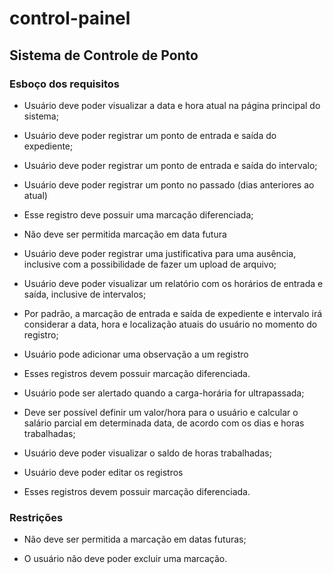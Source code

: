 # control-painel

## Sistema de Controle de Ponto

### Esboço dos requisitos

- Usuário deve poder visualizar a data e hora atual na página principal do sistema;

- Usuário deve poder registrar um ponto de entrada e saída do expediente;

- Usuário deve poder registrar um ponto de entrada e saída do intervalo;

- Usuário deve poder registrar um ponto no passado (dias anteriores ao atual)

- Esse registro deve possuir uma marcação diferenciada;

- Não deve ser permitida marcação em data futura

- Usuário deve poder registrar uma justificativa para uma ausência, inclusive com a possibilidade de fazer um upload de arquivo;

- Usuário deve poder visualizar um relatório com os horários de entrada e saída, inclusive de intervalos;

- Por padrão, a marcação de entrada e saída de expediente e intervalo irá considerar a data, hora e localização atuais do usuário no momento do registro;

- Usuário pode adicionar uma observação a um registro

- Esses registros devem possuir marcação diferenciada.

- Usuário pode ser alertado quando a carga-horária for ultrapassada;

- Deve ser possível definir um valor/hora para o usuário e calcular o salário parcial em determinada data, de acordo com os dias e horas trabalhadas;

- Usuário deve poder visualizar o saldo de horas trabalhadas;

- Usuário deve poder editar os registros

- Esses registros devem possuir marcação diferenciada.

### Restrições

* Não deve ser permitida a marcação em datas futuras;

* O usuário não deve poder excluir uma marcação.
